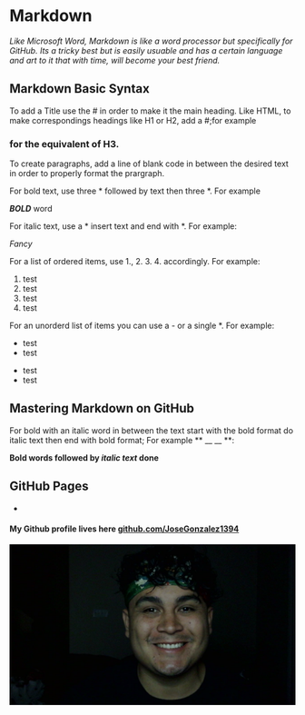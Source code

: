 # Markdown

*Like Microsoft Word, Markdown is like a word processor but specifically for GitHub. Its a tricky best but is easily usuable and has a certain language and art to it that with time, will become your best friend.*


## Markdown Basic Syntax

To add a Title use the # in order to make it the main heading. Like HTML, to make correspondings headings like H1 or H2, add a #;for example 

### for the equivalent of H3. 

To create paragraphs, add a line of blank code in between the desired text in order to properly format the prargraph.

For bold text, use three * followed by text then three *. For example

***BOLD*** word 

For italic text, use a * insert text and end with *. For example: 

*Fancy*

For a list of ordered items, use 1., 2. 3. 4. accordingly. For example: 

1. test 
2. test 
3. test 
4. test

For an unorderd list of items you can use a - or a single *. For example:

* test 
* test 
- test 
- test 


## Mastering Markdown on GitHub

For bold with an italic word in between the text start with the bold format do italic text then end with bold format; For example ** __ __ **:

**Bold words followed by _italic text_ done**


## GitHub Pages

*


#### My Github profile lives here [github.com/JoseGonzalez1394](https://github.com/JoseGonzalez1394)

![](/WIN_20220627_05_31_26_Pro.jpg)
